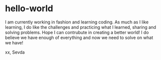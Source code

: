 # hello-world

I am currently working in fashion and learning coding. As much as I like learning, I do like the challenges and practicing what I learned, sharing and solving problems. Hope I can contrubute in creating a better world! I do believe we have enough of everything and now we need to solve on what we have! 

xx, Sevda
